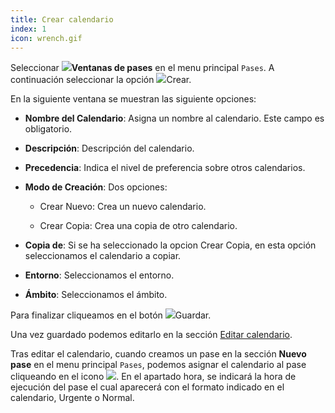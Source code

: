 ```yaml
---
title: Crear calendario
index: 1
icon: wrench.gif
---
```


Seleccionar <img src="/static/images/icons/slot.png" />**Ventanas de pases** en
el menu principal `Pases`. A continuación seleccionar la opción <img
src="/static/images/icons/add.gif" />Crear.

En la siguiente ventana se muestran las siguiente opciones:

- **Nombre del Calendario**: Asigna un nombre al calendario. Este campo es
obligatorio.

- **Descripción**: Descripción del calendario.

- **Precedencia**: Indica el nivel de preferencia sobre otros calendarios.

- **Modo de Creación**: Dos opciones:

  - Crear Nuevo: Crea un nuevo calendario.

  - Crear Copia: Crea una copia de otro calendario.

  
- **Copia de**: Si se ha seleccionado la opcion Crear Copia, en esta opción
seleccionamos el calendario a copiar.

- **Entorno**: Seleccionamos el entorno.

- **Ámbito**: Seleccionamos el ámbito.

Para finalizar cliqueamos en el botón <img src="/static/images/icons/save.png"
/>Guardar.

Una vez guardado podemos editarlo en la sección [Editar
calendario](howto/editar-calendario).

Tras editar el calendario, cuando creamos un pase en la sección **Nuevo pase**
en el menu principal `Pases`, podemos asignar el calendario al pase cliqueando
en el icono <img src="/static/images/icons/calendar_view_month.png" />. En el
apartado hora, se indicará la hora de ejecución del pase el cual aparecerá con
el formato indicado en el calendario, Urgente o Normal.

